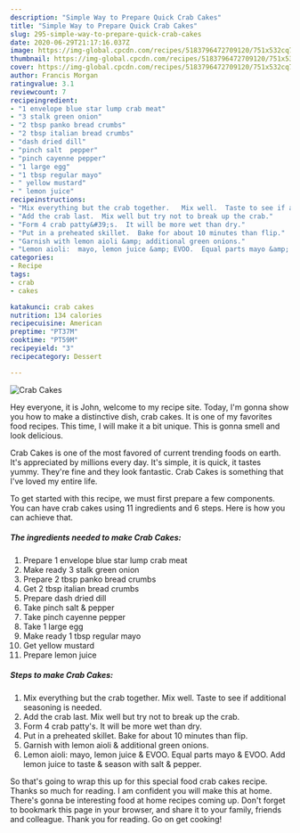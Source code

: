 ```yaml
---
description: "Simple Way to Prepare Quick Crab Cakes"
title: "Simple Way to Prepare Quick Crab Cakes"
slug: 295-simple-way-to-prepare-quick-crab-cakes
date: 2020-06-29T21:17:16.037Z
image: https://img-global.cpcdn.com/recipes/5183796472709120/751x532cq70/crab-cakes-recipe-main-photo.jpg
thumbnail: https://img-global.cpcdn.com/recipes/5183796472709120/751x532cq70/crab-cakes-recipe-main-photo.jpg
cover: https://img-global.cpcdn.com/recipes/5183796472709120/751x532cq70/crab-cakes-recipe-main-photo.jpg
author: Francis Morgan
ratingvalue: 3.1
reviewcount: 7
recipeingredient:
- "1 envelope blue star lump crab meat"
- "3 stalk green onion"
- "2 tbsp panko bread crumbs"
- "2 tbsp italian bread crumbs"
- "dash dried dill"
- "pinch salt  pepper"
- "pinch cayenne pepper"
- "1 large egg"
- "1 tbsp regular mayo"
- " yellow mustard"
- " lemon juice"
recipeinstructions:
- "Mix everything but the crab together.   Mix well.  Taste to see if additional seasoning is needed."
- "Add the crab last.  Mix well but try not to break up the crab."
- "Form 4 crab patty&#39;s.  It will be more wet than dry."
- "Put in a preheated skillet.  Bake for about 10 minutes than flip."
- "Garnish with lemon aioli &amp; additional green onions."
- "Lemon aioli:  mayo, lemon juice &amp; EVOO.  Equal parts mayo &amp; EVOO.  Add lemon juice to taste &amp; season with salt &amp; pepper."
categories:
- Recipe
tags:
- crab
- cakes

katakunci: crab cakes 
nutrition: 134 calories
recipecuisine: American
preptime: "PT37M"
cooktime: "PT59M"
recipeyield: "3"
recipecategory: Dessert

---
```



![Crab Cakes](https://img-global.cpcdn.com/recipes/5183796472709120/751x532cq70/crab-cakes-recipe-main-photo.jpg)

Hey everyone, it is John, welcome to my recipe site. Today, I'm gonna show you how to make a distinctive dish, crab cakes. It is one of my favorites food recipes. This time, I will make it a bit unique. This is gonna smell and look delicious.



Crab Cakes is one of the most favored of current trending foods on earth. It's appreciated by millions every day. It's simple, it is quick, it tastes yummy. They're fine and they look fantastic. Crab Cakes is something that I've loved my entire life.


To get started with this recipe, we must first prepare a few components. You can have crab cakes using 11 ingredients and 6 steps. Here is how you can achieve that.

<!--inarticleads1-->

##### The ingredients needed to make Crab Cakes:

1. Prepare 1 envelope blue star lump crab meat
1. Make ready 3 stalk green onion
1. Prepare 2 tbsp panko bread crumbs
1. Get 2 tbsp italian bread crumbs
1. Prepare dash dried dill
1. Take pinch salt &amp; pepper
1. Take pinch cayenne pepper
1. Take 1 large egg
1. Make ready 1 tbsp regular mayo
1. Get  yellow mustard
1. Prepare  lemon juice




<!--inarticleads2-->

##### Steps to make Crab Cakes:

1. Mix everything but the crab together.   Mix well.  Taste to see if additional seasoning is needed.
1. Add the crab last.  Mix well but try not to break up the crab.
1. Form 4 crab patty&#39;s.  It will be more wet than dry.
1. Put in a preheated skillet.  Bake for about 10 minutes than flip.
1. Garnish with lemon aioli &amp; additional green onions.
1. Lemon aioli:  mayo, lemon juice &amp; EVOO.  Equal parts mayo &amp; EVOO.  Add lemon juice to taste &amp; season with salt &amp; pepper.




So that's going to wrap this up for this special food crab cakes recipe. Thanks so much for reading. I am confident you will make this at home. There's gonna be interesting food at home recipes coming up. Don't forget to bookmark this page in your browser, and share it to your family, friends and colleague. Thank you for reading. Go on get cooking!
